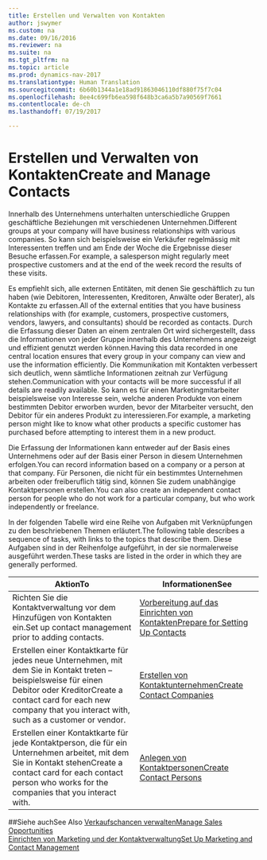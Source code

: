 ```yaml
---
title: Erstellen und Verwalten von Kontakten
author: jswymer
ms.custom: na
ms.date: 09/16/2016
ms.reviewer: na
ms.suite: na
ms.tgt_pltfrm: na
ms.topic: article
ms.prod: dynamics-nav-2017
ms.translationtype: Human Translation
ms.sourcegitcommit: 6b60b1344a1e18ad91863046110df880f75f7c04
ms.openlocfilehash: 8ee4c699fb6ea598f648b3ca6a5b7a90569f7661
ms.contentlocale: de-ch
ms.lasthandoff: 07/19/2017

---
```

# <a name="create-and-manage-contacts"></a><span data-ttu-id="bdb2c-102">Erstellen und Verwalten von Kontakten</span><span class="sxs-lookup"><span data-stu-id="bdb2c-102">Create and Manage Contacts</span></span>
<span data-ttu-id="bdb2c-103">Innerhalb des Unternehmens unterhalten unterschiedliche Gruppen geschäftliche Beziehungen mit verschiedenen Unternehmen.</span><span class="sxs-lookup"><span data-stu-id="bdb2c-103">Different groups at your company will have business relationships with various companies.</span></span> <span data-ttu-id="bdb2c-104">So kann sich beispielsweise ein Verkäufer regelmässig mit Interessenten treffen und am Ende der Woche die Ergebnisse dieser Besuche erfassen.</span><span class="sxs-lookup"><span data-stu-id="bdb2c-104">For example, a salesperson might regularly meet prospective customers and at the end of the week record the results of these visits.</span></span>

<span data-ttu-id="bdb2c-105">Es empfiehlt sich, alle externen Entitäten, mit denen Sie geschäftlich zu tun haben (wie Debitoren, Interessenten, Kreditoren, Anwälte oder Berater), als Kontakte zu erfassen.</span><span class="sxs-lookup"><span data-stu-id="bdb2c-105">All of the external entities that you have business relationships with (for example, customers, prospective customers, vendors, lawyers, and consultants) should be recorded as contacts.</span></span> <span data-ttu-id="bdb2c-106">Durch die Erfassung dieser Daten an einem zentralen Ort wird sichergestellt, dass die Informationen von jeder Gruppe innerhalb des Unternehmens angezeigt und effizient genutzt werden können.</span><span class="sxs-lookup"><span data-stu-id="bdb2c-106">Having this data recorded in one central location ensures that every group in your company can view and use the information efficiently.</span></span> <span data-ttu-id="bdb2c-107">Die Kommunikation mit Kontakten verbessert sich deutlich, wenn sämtliche Informationen zeitnah zur Verfügung stehen.</span><span class="sxs-lookup"><span data-stu-id="bdb2c-107">Communication with your contacts will be more successful if all details are readily available.</span></span> <span data-ttu-id="bdb2c-108">So kann es für einen Marketingmitarbeiter beispielsweise von Interesse sein, welche anderen Produkte von einem bestimmten Debitor erworben wurden, bevor der Mitarbeiter versucht, den Debitor für ein anderes Produkt zu interessieren.</span><span class="sxs-lookup"><span data-stu-id="bdb2c-108">For example, a marketing person might like to know what other products a specific customer has purchased before attempting to interest them in a new product.</span></span>

<span data-ttu-id="bdb2c-109">Die Erfassung der Informationen kann entweder auf der Basis eines Unternehmens oder auf der Basis einer Person in diesem Unternehmen erfolgen.</span><span class="sxs-lookup"><span data-stu-id="bdb2c-109">You can record information based on a company or a person at that company.</span></span> <span data-ttu-id="bdb2c-110">Für Personen, die nicht für ein bestimmtes Unternehmen arbeiten oder freiberuflich tätig sind, können Sie zudem unabhängige Kontaktpersonen erstellen.</span><span class="sxs-lookup"><span data-stu-id="bdb2c-110">You can also create an independent contact person for people who do not work for a particular company, but who work independently or freelance.</span></span>

<span data-ttu-id="bdb2c-111">In der folgenden Tabelle wird eine Reihe von Aufgaben mit Verknüpfungen zu den beschriebenen Themen erläutert.</span><span class="sxs-lookup"><span data-stu-id="bdb2c-111">The following table describes a sequence of tasks, with links to the topics that describe them.</span></span> <span data-ttu-id="bdb2c-112">Diese Aufgaben sind in der Reihenfolge aufgeführt, in der sie normalerweise ausgeführt werden.</span><span class="sxs-lookup"><span data-stu-id="bdb2c-112">These tasks are listed in the order in which they are generally performed.</span></span>

|<span data-ttu-id="bdb2c-113">Aktion</span><span class="sxs-lookup"><span data-stu-id="bdb2c-113">To</span></span> |<span data-ttu-id="bdb2c-114">Informationen</span><span class="sxs-lookup"><span data-stu-id="bdb2c-114">See</span></span> |
|---|----|
|<span data-ttu-id="bdb2c-115">Richten Sie die Kontaktverwaltung vor dem Hinzufügen von Kontakten ein.</span><span class="sxs-lookup"><span data-stu-id="bdb2c-115">Set up contact management prior to adding contacts.</span></span>|[<span data-ttu-id="bdb2c-116">Vorbereitung auf das Einrichten von Kontakten</span><span class="sxs-lookup"><span data-stu-id="bdb2c-116">Prepare for Setting Up Contacts</span></span>](marketing-setup-contacts.md)|
|<span data-ttu-id="bdb2c-117">Erstellen einer Kontaktkarte für jedes neue Unternehmen, mit dem Sie in Kontakt treten – beispielsweise für einen Debitor oder Kreditor</span><span class="sxs-lookup"><span data-stu-id="bdb2c-117">Create a contact card for each new company that you interact with, such as a customer or vendor.</span></span>|[<span data-ttu-id="bdb2c-118">Erstellen von Kontaktunternehmen</span><span class="sxs-lookup"><span data-stu-id="bdb2c-118">Create Contact Companies</span></span>](marketing-create-contact-companies.md)|
|<span data-ttu-id="bdb2c-119">Erstellen einer Kontaktkarte für jede Kontaktperson, die für ein Unternehmen arbeitet, mit dem Sie in Kontakt stehen</span><span class="sxs-lookup"><span data-stu-id="bdb2c-119">Create a contact card for each contact person who works for the companies that you interact with.</span></span>|[<span data-ttu-id="bdb2c-120">Anlegen von Kontaktpersonen</span><span class="sxs-lookup"><span data-stu-id="bdb2c-120">Create Contact Persons</span></span>](marketing-create-contact-persons.md)|

##<a name="see-also"></a><span data-ttu-id="bdb2c-121">Siehe auch</span><span class="sxs-lookup"><span data-stu-id="bdb2c-121">See Also</span></span>
[<span data-ttu-id="bdb2c-122">Verkaufschancen verwalten</span><span class="sxs-lookup"><span data-stu-id="bdb2c-122">Manage Sales Opportunities</span></span>](marketing-manage-sales-opportunities.md)  
[<span data-ttu-id="bdb2c-123">Einrichten von Marketing und der Kontaktverwaltung</span><span class="sxs-lookup"><span data-stu-id="bdb2c-123">Set Up Marketing and Contact Management</span></span>](marketing-setup-marketing.md)  

